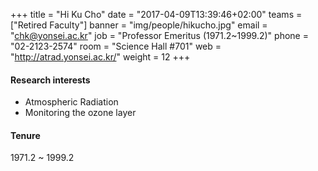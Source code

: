 +++
title = "Hi Ku Cho"
date = "2017-04-09T13:39:46+02:00"
teams = ["Retired Faculty"]
banner = "img/people/hikucho.jpg"
email = "chk@yonsei.ac.kr"
job = "Professor Emeritus (1971.2~1999.2)"
phone = "02-2123-2574"
room = "Science Hall #701"
web = "http://atrad.yonsei.ac.kr/"
weight = 12
+++

#### Research interests
+ Atmospheric Radiation
+ Monitoring the ozone layer

#### Tenure
1971.2 ~ 1999.2
